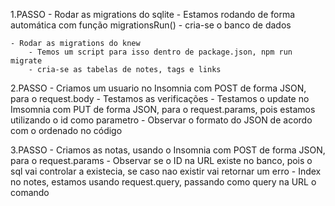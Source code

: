 1.PASSO
    - Rodar as migrations do sqlite
        - Estamos rodando de forma automática com função migrationsRun()
        - cria-se o banco de dados

    - Rodar as migrations do knew
        - Temos um script para isso dentro de package.json, npm run migrate
        - cria-se as tabelas de notes, tags e links

2.PASSO
    - Criamos um usuario no Insomnia com POST de forma JSON, para o request.body
    - Testamos as verificações
    - Testamos o update no Imsomnia com PUT de forma JSON, para o request.params, pois estamos utilizando o id como parametro
    - Observar o formato do JSON de acordo com o ordenado no código

3.PASSO
    - Criamos as notas, usando o Insomnia com POST de forma JSON, para o request.params
    - Observar se o ID na URL existe no banco, pois o sql vai controlar a existecia, se caso nao existir vai retornar um erro
    - Index no notes, estamos usando request.query, passando como query na URL o comando